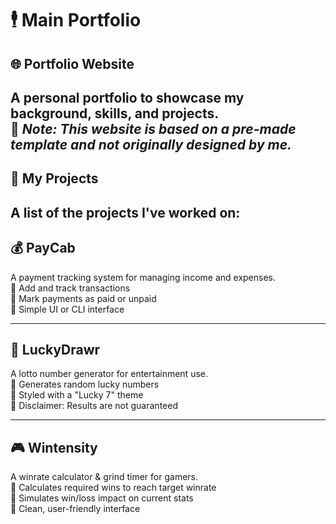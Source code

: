 # 🕴️ Main Portfolio

## 🌐 Portfolio Website
A personal portfolio to showcase my background, skills, and projects.  
🔸 *Note: This website is based on a pre-made template and not originally designed by me.*
---
## 📁 My Projects

A list of the projects I've worked on:
---

## 💰 PayCab
A payment tracking system for managing income and expenses.  
🔹 Add and track transactions  
🔹 Mark payments as paid or unpaid  
🔹 Simple UI or CLI interface

---

## 🎰 LuckyDrawr
A lotto number generator for entertainment use.  
🔹 Generates random lucky numbers  
🔹 Styled with a "Lucky 7" theme  
🔹 Disclaimer: Results are not guaranteed

---

## 🎮 Wintensity
A winrate calculator & grind timer for gamers.  
🔹 Calculates required wins to reach target winrate  
🔹 Simulates win/loss impact on current stats  
🔹 Clean, user-friendly interface
